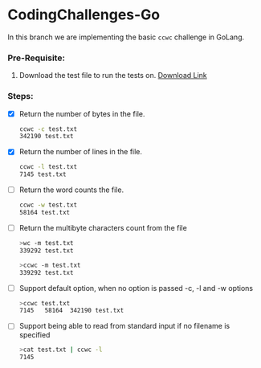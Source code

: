 # CodingChallenges-Go

In this branch we are implementing the basic `ccwc` challenge in GoLang.

### Pre-Requisite:

1. Download the test file to run the tests on. [Download Link](https://www.dropbox.com/scl/fi/d4zs6aoq6hr3oew2b6a9v/test.txt?rlkey=20c9d257pxd5emjjzd1gcbn03&dl=0)

### Steps:

- [x] Return the number of bytes in the file.

  ```sh
  ccwc -c test.txt
  342190 test.txt
  ```

- [x] Return the number of lines in the file.

  ```sh
  ccwc -l test.txt
  7145 test.txt
  ```

- [ ] Return the word counts the file.

  ```sh
  ccwc -w test.txt
  58164 test.txt
  ```

- [ ] Return the multibyte characters count from the file

  ```sh
  >wc -m test.txt
  339292 test.txt

  >ccwc -m test.txt
  339292 test.txt
  ```

- [ ] Support default option, when no option is passed -c, -l and -w options

  ```sh
  >ccwc test.txt
  7145   58164  342190 test.txt
  ```

- [ ] Support being able to read from standard input if no filename is specified

  ```sh
  >cat test.txt | ccwc -l
  7145
  ```
